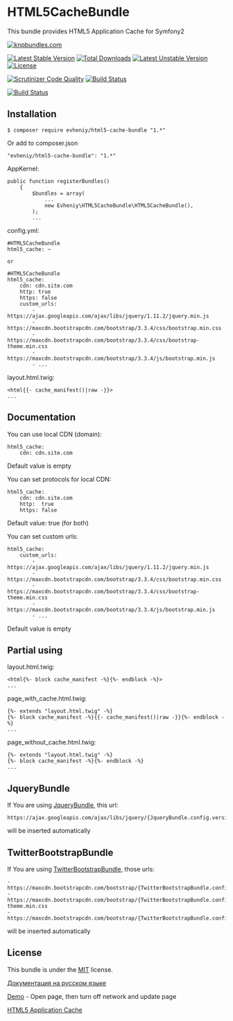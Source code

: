 HTML5CacheBundle
=================

This bundle provides HTML5 Application Cache for Symfony2

[![knpbundles.com](http://knpbundles.com/evheniy/HTML5CacheBundle/badge)](http://knpbundles.com/evheniy/HTML5CacheBundle)

[![Latest Stable Version](https://poser.pugx.org/evheniy/html5-cache-bundle/v/stable)](https://packagist.org/packages/evheniy/html5-cache-bundle) [![Total Downloads](https://poser.pugx.org/evheniy/html5-cache-bundle/downloads)](https://packagist.org/packages/evheniy/html5-cache-bundle) [![Latest Unstable Version](https://poser.pugx.org/evheniy/html5-cache-bundle/v/unstable)](https://packagist.org/packages/evheniy/html5-cache-bundle) [![License](https://poser.pugx.org/evheniy/html5-cache-bundle/license)](https://packagist.org/packages/evheniy/html5-cache-bundle)

[![Scrutinizer Code Quality](https://scrutinizer-ci.com/g/evheniy/HTML5CacheBundle/badges/quality-score.png?b=master)](https://scrutinizer-ci.com/g/evheniy/HTML5CacheBundle/?branch=master) [![Build Status](https://scrutinizer-ci.com/g/evheniy/HTML5CacheBundle/badges/build.png?b=master)](https://scrutinizer-ci.com/g/evheniy/HTML5CacheBundle/build-status/master)

[![Build Status](https://travis-ci.org/evheniy/HTML5CacheBundle.svg)](https://travis-ci.org/evheniy/HTML5CacheBundle)

Installation
------------

    $ composer require evheniy/html5-cache-bundle "1.*"

Or add to composer.json

    "evheniy/html5-cache-bundle": "1.*"

AppKernel:

    public function registerBundles()
        {
            $bundles = array(
                ...
                new Evheniy\HTML5CacheBundle\HTML5CacheBundle(),
            );
            ...

config.yml:

    #HTML5CacheBundle
    html5_cache: ~

    or

    #HTML5CacheBundle
    html5_cache:
        cdn: cdn.site.com
        http: true
        https: false
        custom_urls:
            - https://ajax.googleapis.com/ajax/libs/jquery/1.11.2/jquery.min.js
            - https://maxcdn.bootstrapcdn.com/bootstrap/3.3.4/css/bootstrap.min.css
            - https://maxcdn.bootstrapcdn.com/bootstrap/3.3.4/css/bootstrap-theme.min.css
            - https://maxcdn.bootstrapcdn.com/bootstrap/3.3.4/js/bootstrap.min.js
            - ...

layout.html.twig:

    <html{{- cache_manifest()|raw -}}>
    ...

Documentation
-------------

You can use local CDN (domain):

    html5_cache:
        cdn: cdn.site.com

Default value is empty

You can set protocols for local CDN:

    html5_cache:
        cdn: cdn.site.com
        http:  true
        https: false

Default value: true (for both)

You can set custom urls:

    html5_cache:
        custom_urls:
            - https://ajax.googleapis.com/ajax/libs/jquery/1.11.2/jquery.min.js
            - https://maxcdn.bootstrapcdn.com/bootstrap/3.3.4/css/bootstrap.min.css
            - https://maxcdn.bootstrapcdn.com/bootstrap/3.3.4/css/bootstrap-theme.min.css
            - https://maxcdn.bootstrapcdn.com/bootstrap/3.3.4/js/bootstrap.min.js
            - ...

Default value is empty

Partial using
-------------

layout.html.twig:
   
    <html{%- block cache_manifest -%}{%- endblock -%}>
    ...
        
page_with_cache.html.twig:
    
    {%- extends "layout.html.twig" -%}
    {%- block cache_manifest -%}{{- cache_manifest()|raw -}}{%- endblock -%}
    ...
        
page_without_cache.html.twig:
    
    {%- extends "layout.html.twig" -%}
    {%- block cache_manifest -%}{%- endblock -%}
    ...


JqueryBundle
------------

If You are using [JqueryBundle][5], this url:

    https://ajax.googleapis.com/ajax/libs/jquery/{JqueryBundle.config.version}/jquery.min.js 

will be inserted automatically


TwitterBootstrapBundle
----------------------

If You are using [TwitterBootstrapBundle][6], those urls:

    - https://maxcdn.bootstrapcdn.com/bootstrap/{TwitterBootstrapBundle.config.version}/css/bootstrap.min.css
    - https://maxcdn.bootstrapcdn.com/bootstrap/{TwitterBootstrapBundle.config.version}/css/bootstrap-theme.min.css
    - https://maxcdn.bootstrapcdn.com/bootstrap/{TwitterBootstrapBundle.config.version}/js/bootstrap.min.js

will be inserted automatically

License
-------

This bundle is under the [MIT][3] license.

[Документация на русском языке][1]

[Demo][2] - Open page, then turn off network and update page

[HTML5 Application Cache][4]

[1]:  http://makedev.org/articles/symfony/bundles/html5_cache_bundle.html
[2]:  http://makedev.org/
[3]:  https://github.com/evheniy/HTML5CacheBundle/blob/master/Resources/meta/LICENSE
[4]:  http://www.w3schools.com/html/html5_app_cache.asp
[5]:  https://github.com/evheniy/JqueryBundle
[6]:  https://github.com/evheniy/TwitterBootstrapBundle
